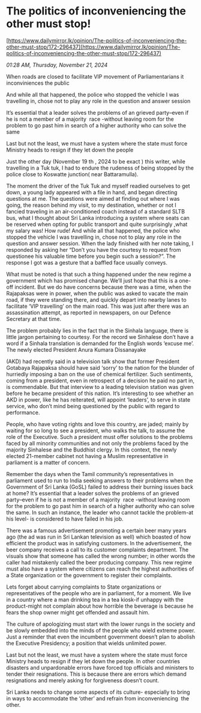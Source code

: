 # The politics of inconveniencing the other must stop!

[https://www.dailymirror.lk/opinion/The-politics-of-inconveniencing-the-other-must-stop/172-296437](https://www.dailymirror.lk/opinion/The-politics-of-inconveniencing-the-other-must-stop/172-296437)

*01:28 AM, Thursday, November 21, 2024*

When roads are closed to facilitate VIP movement of Parliamentarians it inconviniences the public

And while all that happened, the police who stopped the vehicle I was travelling in, chose not to play any role in the question and answer session

It’s essential that a leader solves the problems of an grieved party–even if he is not a member of a majority  race -without leaving room for the problem to go past him in search of a higher authority who can solve the same

Last but not the least, we must have a system where the state must force Ministry heads to resign if they let down the people

Just the other day (November 19 th , 2024 to be exact ) this writer, while travelling in a Tuk tuk, I had to endure the rudeness of being stopped by the police close to Koswatte junction( near Battaramulla).

The moment the driver of the Tuk Tuk and myself readied ourselves to get down, a young lady appeared with a file in hand, and began directing questions at me. The questions were aimed at finding out where I was going, the reason behind my visit, to my destination, whether or not I fancied traveling in an air-conditioned coach instead of a standard SLTB bus, what I thought about Sri Lanka introducing a system where seats can be reserved when opting for public transport and quite surprisingly ,what my salary was! How rude! And while all that happened, the police who stopped the vehicle I was travelling in, chose not to play any role in the question and answer session. When the lady finished with her note taking, I responded by asking her “Don’t you have the courtesy to request from questionee his valuable time before you begin such a session?”. The response I got was a gesture that a baffled face usually conveys.

What must be noted is that such a thing happened under the new regime a government which has promised change. We’ll just hope that this is a one-off incident. But we do have concerns because there was a time, when the Rajapaksas were in power, when the public was asked to vacate the main road, if they were standing there, and quickly depart into nearby lanes to facilitate ‘VIP travelling’ on the main road. This was just after there was an assassination attempt, as reported in newspapers, on our Defence Secretary at that time.

The problem probably lies in the fact that in the Sinhala language, there is little jargon pertaining to courtesy. For the record we Sinhalese don’t have a word if a Sinhala translation is demanded for the English words ‘excuse me’. The newly elected President Anura Kumara Dissanayake

(AKD) had recently said in a television talk show that former President Gotabaya Rajapaksa should have said ‘sorry’ to the nation for the blunder of hurriedly imposing a ban on the use of chemical fertilizer. Such sentiments, coming from a president, even in retrospect of a decision he paid no part in, is commendable. But that interview to a leading television station was given before he became president of this nation. It’s interesting to see whether an AKD in power, like he has reiterated, will appoint ‘leaders’, to serve in state service, who don’t mind being questioned by the public with regard to performance.

People, who have voting rights and love this country, are jaded; mainly by waiting for so long to see a president, who walks the talk, to assume the role of the Executive. Such a president must offer solutions to the problems faced by all minority communities and not only the problems faced by the majority Sinhalese and the Buddhist clergy. In this context, the newly elected 21-member cabinet not having a Muslim representative in parliament is a matter of concern.

Remember the days when the Tamil community’s representatives in parliament used to run to India seeking answers to their problems when the Government of Sri Lanka (GoSL) failed to address their burning issues back at home? It’s essential that a leader solves the problems of an grieved party–even if he is not a member of a majority  race -without leaving room for the problem to go past him in search of a higher authority who can solve the same. In such an instance, the leader who cannot tackle the problem-at his level- is considered to have failed in his job.

There was a famous advertisement promoting a certain beer many years ago (the ad was run in Sri Lankan television as well) which boasted of how efficient the product was in satisfying customers. In the advertisement, the beer company receives a call to its customer complaints department. The visuals show that someone has called the wrong number; in other words the caller had mistakenly called the beer producing company. This new regime must also have a system where citizens can reach the highest authorities of a State organization or the government to register their complaints.

Lets forget about carrying complaints to State organizations or representatives of the people who are in parliament, for a moment. We live in a country where a man drinking tea in a tea kiosk-if unhappy with the product-might not complain about how horrible the beverage is because he fears the shop owner might get offended and assault him.

The culture of apologizing must start with the lower rungs in the society and be slowly embedded into the minds of the people who wield extreme power. Just a reminder that even the incumbent government doesn’t plan to abolish the Executive Presidency; a position that wields unlimited power.

Last but not the least, we must have a system where the state must force Ministry heads to resign if they let down the people. In other countries disasters and unpardonable errors have forced top officials and ministers to tender their resignations. This is because there are errors which demand resignations and merely asking for forgiveness doesn’t count.

Sri Lanka needs to change some aspects of its culture- especially to bring in ways to accommodate the ‘other’ and refrain from inconveniencing  the other.

